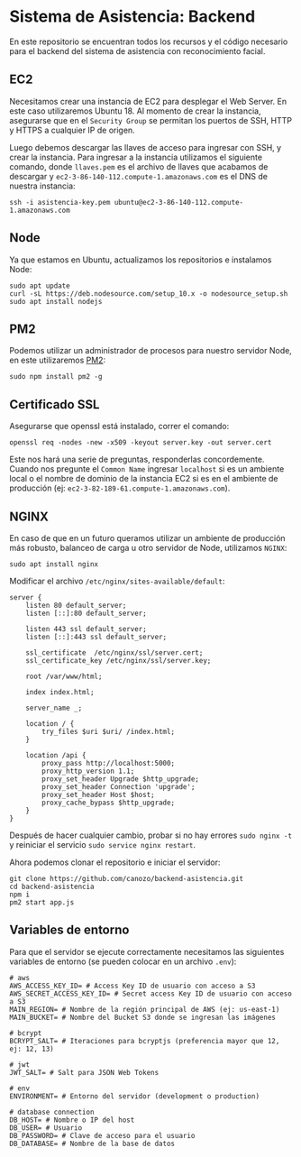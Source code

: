 # Sistema de Asistencia: Backend

En este repositorio se encuentran todos los recursos y el código necesario para el backend del sistema de asistencia con reconocimiento facial.

## EC2
Necesitamos crear una instancia de EC2 para desplegar el Web Server. En este caso utilizaremos Ubuntu 18. Al momento de crear la instancia, asegurarse que en el `Security Group` se permitan los puertos de SSH, HTTP y HTTPS a cualquier IP de origen.

Luego debemos descargar las llaves de acceso para ingresar con SSH, y crear la instancia. Para ingresar a la instancia utilizamos el siguiente comando, donde `llaves.pem` es el archivo de llaves que acabamos de descargar y `ec2-3-86-140-112.compute-1.amazonaws.com` es el DNS de nuestra instancia:
```
ssh -i asistencia-key.pem ubuntu@ec2-3-86-140-112.compute-1.amazonaws.com
```

## Node
Ya que estamos en Ubuntu, actualizamos los repositorios e instalamos Node:
```
sudo apt update
curl -sL https://deb.nodesource.com/setup_10.x -o nodesource_setup.sh
sudo apt install nodejs
```
## PM2
Podemos utilizar un administrador de procesos para nuestro servidor Node, en este utilizaremos [PM2](https://pm2.keymetrics.io/):
```
sudo npm install pm2 -g
```
## Certificado SSL
Asegurarse que openssl está instalado, correr el comando:
```
openssl req -nodes -new -x509 -keyout server.key -out server.cert
```
Este nos hará una serie de preguntas, responderlas concordemente. Cuando nos pregunte el `Common Name` ingresar `localhost` si es un ambiente local o el nombre de dominio de la instancia EC2 si es en el ambiente de producción (ej: `ec2-3-82-189-61.compute-1.amazonaws.com`).

## NGINX
En caso de que en un futuro queramos utilizar un ambiente de producción más robusto, balanceo de carga u otro servidor de Node, utilizamos `NGINX`:
```
sudo apt install nginx
```

Modificar el archivo `/etc/nginx/sites-available/default`:
```
server {
	listen 80 default_server;
	listen [::]:80 default_server;

	listen 443 ssl default_server;
	listen [::]:443 ssl default_server;

	ssl_certificate  /etc/nginx/ssl/server.cert;
	ssl_certificate_key /etc/nginx/ssl/server.key;

	root /var/www/html;

	index index.html;

	server_name _;

	location / {
		try_files $uri $uri/ /index.html;
	}

	location /api {
		proxy_pass http://localhost:5000;
		proxy_http_version 1.1;
		proxy_set_header Upgrade $http_upgrade;
		proxy_set_header Connection 'upgrade';
		proxy_set_header Host $host;
		proxy_cache_bypass $http_upgrade;
	}
}
```

Después de hacer cualquier cambio, probar si no hay errores `sudo nginx -t` y reiniciar el servicio `sudo service nginx restart`.

Ahora podemos clonar el repositorio e iniciar el servidor:
```
git clone https://github.com/canozo/backend-asistencia.git
cd backend-asistencia
npm i
pm2 start app.js
```

## Variables de entorno
Para que el servidor se ejecute correctamente necesitamos las siguientes variables de entorno (se pueden colocar en un archivo `.env`):
```
# aws
AWS_ACCESS_KEY_ID= # Access Key ID de usuario con acceso a S3
AWS_SECRET_ACCESS_KEY_ID= # Secret access Key ID de usuario con acceso a S3
MAIN_REGION= # Nombre de la región principal de AWS (ej: us-east-1)
MAIN_BUCKET= # Nombre del Bucket S3 donde se ingresan las imágenes

# bcrypt
BCRYPT_SALT= # Iteraciones para bcryptjs (preferencia mayor que 12, ej: 12, 13)

# jwt
JWT_SALT= # Salt para JSON Web Tokens

# env
ENVIRONMENT= # Entorno del servidor (development o production)

# database connection
DB_HOST= # Nombre o IP del host
DB_USER= # Usuario
DB_PASSWORD= # Clave de acceso para el usuario
DB_DATABASE= # Nombre de la base de datos
```
